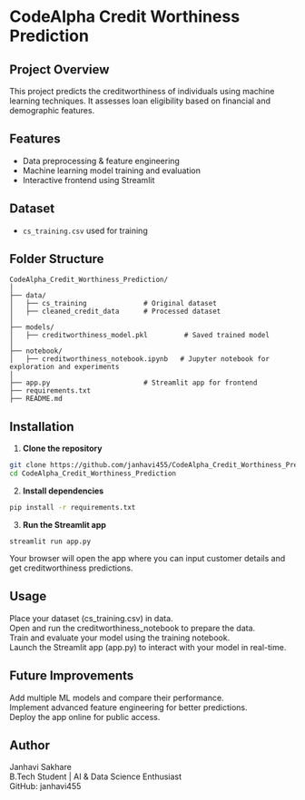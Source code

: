 # CodeAlpha Credit Worthiness Prediction

## Project Overview
This project predicts the creditworthiness of individuals using machine learning techniques. It assesses loan eligibility based on financial and demographic features.

## Features
- Data preprocessing & feature engineering
- Machine learning model training and evaluation
- Interactive frontend using Streamlit

## Dataset
- `cs_training.csv` used for training

## Folder Structure
```plaintext
CodeAlpha_Credit_Worthiness_Prediction/
│
├── data/
│   ├── cs_training              # Original dataset
│   ├── cleaned_credit_data      # Processed dataset
│
├── models/                      
│   ├── creditworthiness_model.pkl         # Saved trained model
│
├── notebook/                    
│   ├── creditworthiness_notebook.ipynb   # Jupyter notebook for exploration and experiments
│
├── app.py                       # Streamlit app for frontend
├── requirements.txt
├── README.md
```

## Installation<br>

1. **Clone the repository**
```bash
git clone https://github.com/janhavi455/CodeAlpha_Credit_Worthiness_Prediction.git
cd CodeAlpha_Credit_Worthiness_Prediction
```

2. **Install dependencies** 
```bash
pip install -r requirements.txt
```

3. **Run the Streamlit app**  
```
streamlit run app.py
```
Your browser will open the app where you can input customer details and get creditworthiness predictions.

## Usage
Place your dataset (cs_training.csv) in data.<br>
Open and run the creditworthiness_notebook to prepare the data.<br>
Train and evaluate your model using the training notebook.<br>
Launch the Streamlit app (app.py) to interact with your model in real-time.<br>

## Future Improvements
Add multiple ML models and compare their performance.<br>
Implement advanced feature engineering for better predictions.<br>
Deploy the app online for public access.<br>

## **Author**<br>
Janhavi Sakhare<br>
B.Tech Student | AI & Data Science Enthusiast<br>
GitHub: janhavi455<br>
